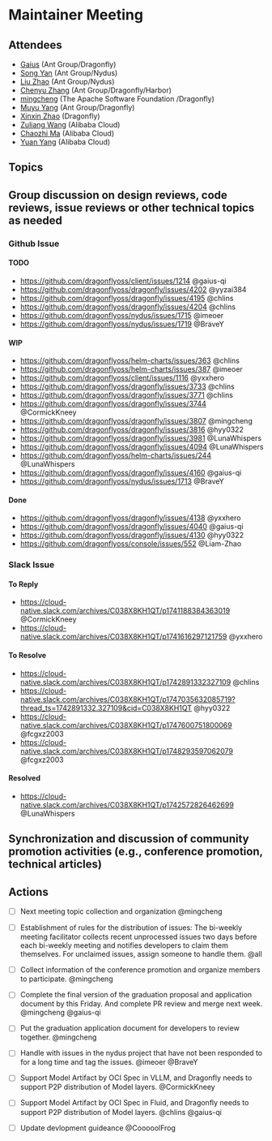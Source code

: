 # Maintainer Meeting

## Attendees

- [Gaius](https://github.com/gaius-qi) (Ant Group/Dragonfly)
- [Song Yan](https://github.com/imeoer) (Ant Group/Nydus)
- [Liu Zhao](https://github.com/BraveY) (Ant Group/Nydus)
- [Chenyu Zhang](https://github.com/chlins) (Ant Group/Dragonfly/Harbor)
- [mingcheng](https://github.com/mingcheng) (The Apache Software Foundation
/Dragonfly)
- [Muyu Yang](https://github.com/LunaWhispers) (Ant Group/Dragonfly)
- [Xinxin Zhao](https://github.com/Liam-Zhao) (Dragonfly)
- [Zuliang Wang](https://github.com/CooooolFrog) (Alibaba Cloud)
- [Chaozhi Ma](https://github.com/ClementMaH) (Alibaba Cloud)
- [Yuan Yang](https://github.com/yyzai384) (Alibaba Cloud)


## Topics

## Group discussion on design reviews, code reviews, issue reviews or other technical topics as needed

### Github Issue

#### TODO

- https://github.com/dragonflyoss/client/issues/1214 @gaius-qi
- https://github.com/dragonflyoss/dragonfly/issues/4202 @yyzai384
- https://github.com/dragonflyoss/dragonfly/issues/4195 @chlins
- https://github.com/dragonflyoss/dragonfly/issues/4204 @chlins
- https://github.com/dragonflyoss/nydus/issues/1715 @imeoer
- https://github.com/dragonflyoss/nydus/issues/1719 @BraveY

#### WIP

- https://github.com/dragonflyoss/helm-charts/issues/363 @chlins
- https://github.com/dragonflyoss/helm-charts/issues/387 @imeoer
- https://github.com/dragonflyoss/client/issues/1116 @yxxhero
- https://github.com/dragonflyoss/dragonfly/issues/3733 @chlins
- https://github.com/dragonflyoss/dragonfly/issues/3771 @chlins
- https://github.com/dragonflyoss/dragonfly/issues/3744 @CormickKneey
- https://github.com/dragonflyoss/dragonfly/issues/3807 @mingcheng
- https://github.com/dragonflyoss/dragonfly/issues/3816 @hyy0322
- https://github.com/dragonflyoss/dragonfly/issues/3981 @LunaWhispers
- https://github.com/dragonflyoss/dragonfly/issues/4094 @LunaWhispers
- https://github.com/dragonflyoss/helm-charts/issues/244 @LunaWhispers
- https://github.com/dragonflyoss/dragonfly/issues/4160 @gaius-qi
- https://github.com/dragonflyoss/nydus/issues/1713 @BraveY

#### Done

- https://github.com/dragonflyoss/dragonfly/issues/4138 @yxxhero
- https://github.com/dragonflyoss/dragonfly/issues/4040 @gaius-qi
- https://github.com/dragonflyoss/dragonfly/issues/4130 @hyy0322
- https://github.com/dragonflyoss/console/issues/552 @Liam-Zhao

### Slack Issue

#### To Reply

- https://cloud-native.slack.com/archives/C038X8KH1QT/p1741188384363019 @CormickKneey
- https://cloud-native.slack.com/archives/C038X8KH1QT/p1741616297121759 @yxxhero

#### To Resolve

- https://cloud-native.slack.com/archives/C038X8KH1QT/p1742891332327109 @chlins
- https://cloud-native.slack.com/archives/C038X8KH1QT/p1747035632085719?thread_ts=1742891332.327109&cid=C038X8KH1QT @hyy0322
- https://cloud-native.slack.com/archives/C038X8KH1QT/p1747600751800069 @fcgxz2003
- https://cloud-native.slack.com/archives/C038X8KH1QT/p1748293597062079 @fcgxz2003

#### Resolved

- https://cloud-native.slack.com/archives/C038X8KH1QT/p1742572826462699 @LunaWhispers


## Synchronization and discussion of community promotion activities (e.g., conference promotion, technical articles)

## Actions

- [ ] Next meeting topic collection and organization @mingcheng
- [ ] Establishment of rules for the distribution of issues: The bi-weekly meeting facilitator collects recent unprocessed issues two days before each bi-weekly meeting and notifies developers to claim them themselves. For unclaimed issues, assign someone to handle them. @all
- [ ] Collect information of the conference promotion and organize members to participate. @mingcheng
- [ ] Complete the final version of the graduation proposal and application document by this Friday. And complete PR review and merge next week. @mingcheng @gaius-qi
- [ ] Put the graduation application document for developers to review together. @mingcheng
- [ ] Handle with issues in the nydus project that have not been responded to for a long time and tag the issues. @imeoer @BraveY
- [ ] Support Model Artifact by OCI Spec in VLLM, and Dragonfly needs to support P2P distribution of Model layers. @CormickKneey
- [ ] Support Model Artifact by OCI Spec in Fluid, and Dragonfly needs to support P2P distribution of Model layers. @chlins @gaius-qi
- [ ] Update devlopment guideance @CooooolFrog


